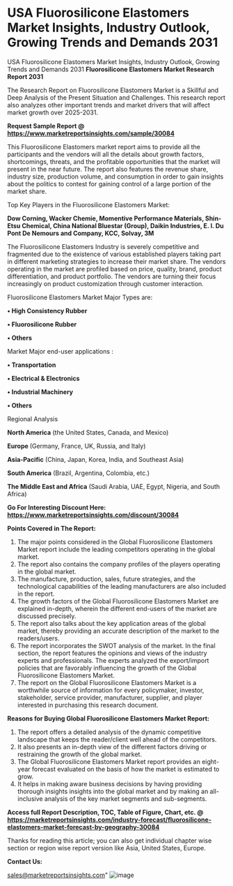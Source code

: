 # USA Fluorosilicone Elastomers Market Insights, Industry Outlook, Growing Trends and Demands 2031
USA Fluorosilicone Elastomers Market Insights, Industry Outlook, Growing Trends and Demands 2031
<strong>Fluorosilicone Elastomers Market Research Report 2031</strong>

The Research Report on Fluorosilicone Elastomers Market is a Skillful and Deep Analysis of the Present Situation and Challenges. This research report also analyzes other important trends and market drivers that will affect market growth over 2025-2031.

<strong>Request Sample Report @ <a href=https://www.marketreportsinsights.com/sample/30084>https://www.marketreportsinsights.com/sample/30084</a></strong>

This Fluorosilicone Elastomers market report aims to provide all the participants and the vendors will all the details about growth factors, shortcomings, threats, and the profitable opportunities that the market will present in the near future. The report also features the revenue share, industry size, production volume, and consumption in order to gain insights about the politics to contest for gaining control of a large portion of the market share.

Top Key Players in the Fluorosilicone Elastomers Market:

<strong>Dow Corning, Wacker Chemie, Momentive Performance Materials, Shin-Etsu Chemical, China National Bluestar (Group), Daikin Industries, E. I. Du Pont De Nemours and Company, KCC, Solvay, 3M</strong>

The Fluorosilicone Elastomers Industry is severely competitive and fragmented due to the existence of various established players taking part in different marketing strategies to increase their market share. The vendors operating in the market are profiled based on price, quality, brand, product differentiation, and product portfolio. The vendors are turning their focus increasingly on product customization through customer interaction.

Fluorosilicone Elastomers Market Major Types are:

<strong>• High Consistency Rubber

• Fluorosilicone Rubber

• Others</strong>

Market Major end-user applications :

<strong>• Transportation

• Electrical & Electronics

• Industrial Machinery

• Others</strong>

Regional Analysis

</u><strong><b>North America</b></strong> (the United States, Canada, and Mexico)

<strong><b>Europe </b></strong>(Germany, France, UK, Russia, and Italy)

<strong><b>Asia-Pacific</b></strong> (China, Japan, Korea, India, and Southeast Asia)

<strong><b>South America</b></strong> (Brazil, Argentina, Colombia, etc.)

<strong><b>The Middle East and Africa</b></strong> (Saudi Arabia, UAE, Egypt, Nigeria, and South Africa)

<strong>Go For Interesting Discount Here: <a href=https://www.marketreportsinsights.com/discount/30084>https://www.marketreportsinsights.com/discount/30084</a></strong>

<strong>Points Covered in The Report:</strong>
<ol>
  <li>The major points considered in the Global Fluorosilicone Elastomers Market report include the leading competitors operating in the global market.</li>
  <li>The report also contains the company profiles of the players operating in the global market.</li>
  <li>The manufacture, production, sales, future strategies, and the technological capabilities of the leading manufacturers are also included in the report.</li>
  <li>The growth factors of the Global Fluorosilicone Elastomers Market are explained in-depth, wherein the different end-users of the market are discussed precisely.</li>
  <li>The report also talks about the key application areas of the global market, thereby providing an accurate description of the market to the readers/users.</li>
  <li>The report incorporates the SWOT analysis of the market. In the final section, the report features the opinions and views of the industry experts and professionals. The experts analyzed the export/import policies that are favorably influencing the growth of the Global Fluorosilicone Elastomers Market.</li>
  <li>The report on the Global Fluorosilicone Elastomers Market is a worthwhile source of information for every policymaker, investor, stakeholder, service provider, manufacturer, supplier, and player interested in purchasing this research document.</li>
</ol>
<strong>Reasons for Buying Global Fluorosilicone Elastomers Market Report:</strong>

<ol>
  <li>The report offers a detailed analysis of the dynamic competitive landscape that keeps the reader/client well ahead of the competitors.</li>
  <li>It also presents an in-depth view of the different factors driving or restraining the growth of the global market.</li>
  <li>The Global Fluorosilicone Elastomers Market report provides an eight-year forecast evaluated on the basis of how the market is estimated to grow.</li>
  <li>It helps in making aware business decisions by having providing thorough insights insights into the global market and by making an all-inclusive analysis of the key market segments and sub-segments.</li>
</ol>
<strong>Access full Report Description, TOC, Table of Figure, Chart, etc. @ <a href=https://marketreportsinsights.com/industry-forecast/fluorosilicone-elastomers-market-forecast-by-geography-30084>https://marketreportsinsights.com/industry-forecast/fluorosilicone-elastomers-market-forecast-by-geography-30084</a></strong>


Thanks for reading this article; you can also get individual chapter wise section or region wise report version like Asia, United States, Europe.

<strong>Contact Us:</strong>

sales@marketreportsinsights.com"
![image](https://github.com/user-attachments/assets/1990bec1-f2c2-4c58-bc45-43e498698c00)
